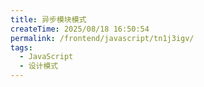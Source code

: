 ```yaml
---
title: 异步模块模式
createTime: 2025/08/18 16:50:54
permalink: /frontend/javascript/tn1j3igv/
tags:
  - JavaScript
  - 设计模式
---
```

